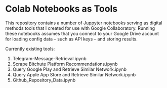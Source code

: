 # Colab Notebooks as Tools

This repository contains a number of Juppyter notebooks serving as digital methods tools that I created for use with Google Collaboratory. Running these notebooks assumes that you connect to your Google Drive account for loading config data – such as API keys – and storing results. 

Currently existing tools:

1. Telegram-Message-Retrieval.ipynb
2. Scrape Bitchute Platform Recommendations.ipynb
3. Query Google Play and Retrieve Similar Network.ipynb
4. Query Apple App Store and Retrieve Similar Network.ipynb
5. Github_Repository_Data.ipynb

